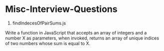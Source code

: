 # Misc-Interview-Questions

1. findIndecesOfPairSums.js

Write a function in JavaScript that accepts an array of integers and a number X as parameters, when invoked, returns an array of unique indices of two numbers whose sum is equal to X. 
